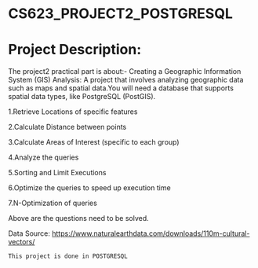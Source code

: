 # CS623_PROJECT2_POSTGRESQL

# Project Description:

The project2 practical part is about:- Creating a Geographic Information System (GIS) Analysis: A project that involves analyzing geographic data such as maps and spatial data.You will need a database that supports spatial data types, like PostgreSQL (PostGIS).

1.Retrieve Locations of specific features

2.Calculate Distance between points

3.Calculate Areas of Interest (specific to each group)

4.Analyze the queries

5.Sorting and Limit Executions

6.Optimize the queries to speed up execution time

7.N-Optimization of queries 

Above are the questions need to be solved.

Data Source: https://www.naturalearthdata.com/downloads/110m-cultural-vectors/

```bash
This project is done in POSTGRESQL
```


